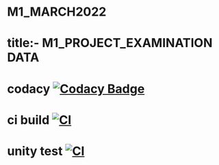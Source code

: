 # M1_MARCH2022
# title:- M1_PROJECT_EXAMINATION DATA

# codacy  [![Codacy Badge](https://app.codacy.com/project/badge/Grade/d3b2e79760a242749131a4ccac689898)](https://www.codacy.com/gh/jana1213/M1_MARCH2022/dashboard?utm_source=github.com&amp;utm_medium=referral&amp;utm_content=jana1213/M1_MARCH2022&amp;utm_campaign=Badge_Grade)


# ci build [![CI](https://github.com/jana1213/M1_MARCH2022/actions/workflows/blank.yml/badge.svg)](https://github.com/jana1213/M1_MARCH2022/actions/workflows/blank.yml)
# unity test [![CI](https://github.com/jana1213/M1_MARCH2022/actions/workflows/blank.yml/badge.svg)](https://github.com/jana1213/M1_MARCH2022/actions/workflows/blank.yml)
